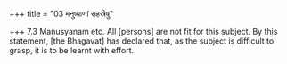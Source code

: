 +++
title = "03 मनुष्याणां सहस्रेषु"

+++
7.3 Manusyanam etc. All \[persons\] are not fit for this subject. By
this statement, \[the Bhagavat\] has declared that, as the subject is
difficult to grasp, it is to be learnt with effort.
